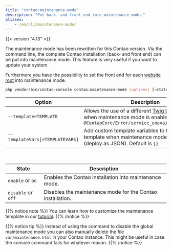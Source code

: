 ```yaml
---
title: "contao:maintenance-mode"
description: "Put back- and front end into maintenance mode."
aliases:
    - /en/cli/maintenance-mode/
---
```



{{< version "4.13" >}}

The maintenance mode has been rewritten for this Contao version. Via the command line, the complete Contao installation 
(back- and front end) can be put into maintenance mode. This feature is very useful if you want to update your system.

Furthermore you have the possibility to set the front end for each 
[website root](/en/site-structure/website-root/#website-settings) into maintenance mode.


```bash
php vendor/bin/contao-console contao:maintenance-mode [options] [<state>]
```

| Option                          | Description                                                                                                                                         |
|---------------------------------|-----------------------------------------------------------------------------------------------------------------------------------------------------|
| `--template=TEMPLATE`           | Allows the use of a different [Twig template name](https://docs.contao.org/dev/framework/templates/architecture/#naming-and-structure) when maintenance mode is enabled. Default is `@ContaoCore/Error/service_unavailable.html.twig` |
| `--templateVars[=TEMPLATEVARS]` | Add custom template variables to the Twig template when maintenance mode is enabled (deploy as JSON). Default is `{}`                               |

&nbsp;

| State              | Description                                                |
|--------------------|------------------------------------------------------------|
| `enable` or `on`   | Enables the Contao installation into maintenance mode.     |
| `disable` or `off` | Disables the maintenance mode for the Contao installation. |

{{% notice note %}}
You can learn how to customize the maintenance template in our [tutorial](../../guides/maintenance-template/).
{{% /notice %}}

{{% notice tip %}}
Instead of using the command to disable the global maintenance mode you can also manually delete the file
`var/maintenance.html` in your Contao instance. This might be useful in case the console command fails for whatever
reason.
{{% /notice %}}

